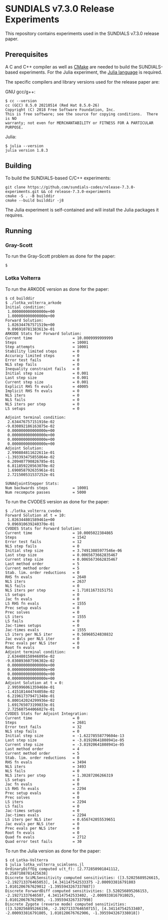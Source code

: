 # SUNDIALS v7.3.0 Release Experiments

This repository contains experiments used in the SUNDIALS v7.3.0 release paper.

## Prerequisites

A C and C++ compiler as well as [CMake](https://cmake.org/) are needed to build the SUNDIALS-based experiments.
For the Julia experiment, the [Julia language](https://julialang.org/) is required.

The specific compilers and library versions used for the release paper are:

GNU gcc/g++:
```shell
$ cc --version
cc (GCC) 8.5.0 20210514 (Red Hat 8.5.0-26)
Copyright (C) 2018 Free Software Foundation, Inc.
This is free software; see the source for copying conditions.  There is NO
warranty; not even for MERCHANTABILITY or FITNESS FOR A PARTICULAR PURPOSE.
```

Julia:
```shell
$ julia --version
julia version 1.8.3
```

## Building

To build the SUNDIALS-based C/C++ experiments:

```shell
git clone https://github.com/sundials-codes/release-7.3.0-experiments.git && cd release-7.3.0-experiments
cmake -S . -B builddir
cmake --build builddir -j8 
```

The Julia experiment is self-contained and will install the Julia packages it requires.

## Running

### Gray-Scott

To run the Gray-Scott problem as done for the paper:

```shell
$ 
```

### Lotka Volterra

To run the ARKODE version as done for the paper:

```shell
$ cd builddir
$ ./lotka_volterra_arkode
Initial condition:
 1.000000000000000e+00
 1.000000000000000e+00
Forward Solution:
 1.026344767571519e+00
 9.096910781383613e-01
ARKODE Stats for Forward Solution:
Current time                  = 10.0009999999999
Steps                         = 10001
Step attempts                 = 10001
Stability limited steps       = 0
Accuracy limited steps        = 0
Error test fails              = 0
NLS step fails                = 0
Inequality constraint fails   = 0
Initial step size             = 0.001
Last step size                = 0.001
Current step size             = 0.001
Explicit RHS fn evals         = 40005
Implicit RHS fn evals         = 0
NLS iters                     = 0
NLS fails                     = 0
NLS iters per step            = 0
LS setups                     = 0

Adjoint terminal condition:
 2.634476757151916e-02
-9.030892186163875e-02
 0.000000000000000e+00
 0.000000000000000e+00
 0.000000000000000e+00
 0.000000000000000e+00
Adjoint Solution:
 2.990884811622611e-01
-1.393393475855864e-02
 6.209407790826785e-01
 6.811859220563070e-02
 1.690058792635961e-01
 2.721500531537252e-01

SUNAdjointStepper Stats:
Num backwards steps           = 10001
Num recompute passes          = 5000
```

To run the CVODES version as done for the paper:
```shell
$ ./lotka_volterra_cvodes
Forward Solution at t = 10:
 1.026344801589461e+00
 9.096910639240370e-01
CVODES Stats for Forward Solution:
Current time                  = 10.0005022384865
Steps                         = 1542
Error test fails              = 12
NLS step fails                = 0
Initial step size             = 3.74913085977546e-06
Last step size                = 0.0065673662835467
Current step size             = 0.0065673662835467
Last method order             = 5
Current method order          = 5
Stab. lim. order reductions   = 0
RHS fn evals                  = 2640
NLS iters                     = 2637
NLS fails                     = 0
NLS iters per step            = 1.71011673151751
LS setups                     = 0
Jac fn evals                  = 0
LS RHS fn evals               = 1555
Prec setup evals              = 0
Prec solves                   = 0
LS iters                      = 1555
LS fails                      = 0
Jac-times setups              = 0
Jac-times evals               = 1555
LS iters per NLS iter         = 0.58968524838832
Jac evals per NLS iter        = 0
Prec evals per NLS iter       = 0
Root fn evals                 = 0
Adjoint terminal condition:
 2.634480158946095e-02
-9.030893607596302e-02
 0.000000000000000e+00
 0.000000000000000e+00
 0.000000000000000e+00
 0.000000000000000e+00
Adjoint Solution at t = 0:
 2.995996061359468e-01
-1.415181444744058e-02
 6.219617379471348e-01
 6.800142024299936e-02
 1.691765073199833e-01
 2.725607544066027e-01
CVODES Stats for Adjoint Integration:
Current time                  = 0
Steps                         = 2681
Error test fails              = 32
NLS step fails                = 0
Initial step size             = -1.62278558779604e-13
Last step size                = -3.81920641808941e-05
Current step size             = -3.81920641808941e-05
Last method order             = 4
Current method order          = 5
Stab. lim. order reductions   = 0
RHS fn evals                  = 3494
NLS iters                     = 3493
NLS fails                     = 0
NLS iters per step            = 1.30287206266319
LS setups                     = 0
Jac fn evals                  = 0
LS RHS fn evals               = 2294
Prec setup evals              = 0
Prec solves                   = 0
LS iters                      = 2294
LS fails                      = 0
Jac-times setups              = 0
Jac-times evals               = 2294
LS iters per NLS iter         = 0.656742055539651
Jac evals per NLS iter        = 0
Prec evals per NLS iter       = 0
Root fn evals                 = 0
Quad fn evals                 = 2712
Quad error test fails         = 30
```

To run the Julia version as done for the paper:

```shell
$ cd Lotka-Volterra
$ julia lotka_volterra_scimlsens.jl
OrdinaryDiffEq computed u(t_f): [2.772850901841112, 0.2587108781425638]
Discrete SciMLSensitivity computed sensitivities: ([3.52025689526615, -2.192713376465053], [4.341147542533375 -2.000933816791803 1.0101206767629012 -1.3955943267337887])
Discrete ForwardDiff computed sensitivities: [3.520256895266153, -2.19271337646507, 4.341147542533402, -2.0009338167918025, 1.010120676762905, -1.3955943267337998]
Discrete Zygote (reverse mode) computed sensitivities: ([3.520256895266156, -2.1927133764650715], [4.341147542533407, -2.000933816791805, 1.010120676762906, -1.3955943267338018])
```
